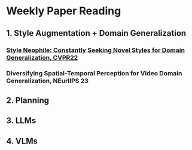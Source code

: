 # Weekly Paper Reading 


## 1. Style Augmentation + Domain Generalization 

### [Style Neophile: Constantly Seeking Novel Styles for Domain Generalization, CVPR22](papers/cvpr22_style_neophile/content.ipynb) 

### Diversifying Spatial-Temporal Perception for Video Domain Generalization, NEurlIPS 23




## 2. Planning 

## 3. LLMs 

## 4. VLMs

